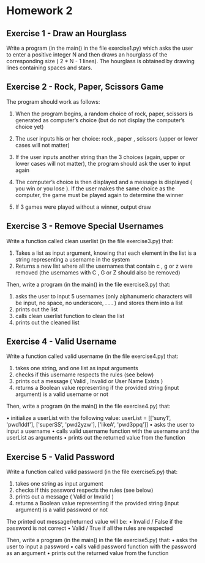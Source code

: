 # Homework 2

## Exercise 1 - Draw an Hourglass

Write a program (in the main() in the file exercise1.py) which asks the user to enter a positive
integer N and then draws an hourglass of the corresponding size ( 2 * N - 1 lines).
The hourglass is obtained by drawing lines containing spaces and stars.

## Exercise 2 - Rock, Paper, Scissors Game

The program should work as follows:

1. When the program begins, a random choice of rock, paper, scissors is generated as
computer’s choice (but do not display the computer’s choice yet)

2. The user inputs his or her choice: rock , paper , scissors (upper or lower cases will not
matter)

3. If the user inputs another string than the 3 choices (again, upper or lower cases will not
matter), the program should ask the user to input again

4. The computer’s choice is then displayed and a message is displayed ( you win or
you lose ). If the user makes the same choice as the computer, the game must be played
again to determine the winner

5. If 3 games were played without a winner, output draw

## Exercise 3 - Remove Special Usernames

Write a function called clean userlist (in the file exercise3.py) that:

1. Takes a list as input argument, knowing that each element in the list is a string representing a username in the system
2. Returns a new list where all the usernames that contain c , g or z were removed (the
usernames with C , G or Z should also be removed)

Then, write a program (in the main() in the file exercise3.py) that:

1. asks the user to input 5 usernames (only alphanumeric characters will be input, no space,
no underscore, . . . ) and stores them into a list
2. prints out the list
3. calls clean userlist function to clean the list
4. prints out the cleaned list

## Exercise 4 - Valid Username

Write a function called valid username (in the file exercise4.py) that:

1. takes one string, and one list as input arguments
2. checks if this username respects the rules (see below)
3. prints out a message ( Valid , Invalid or User Name Exists )
4. returns a Boolean value representing if the provided string (input argument) is a valid
username or not

Then, write a program (in the main() in the file exercise4.py) that:

• initialize a userList with the following value:
userList = [['suny1', 'pwd1ddf'], ['superSS', 'pwd2yzw'], ['likeA', 'pwd3ppq']]
• asks the user to input a username
• calls valid username function with the username and the userList as arguments
• prints out the returned value from the function

## Exercise 5 - Valid Password

Write a function called valid password (in the file exercise5.py) that:

1. takes one string as input argument
2. checks if this password respects the rules (see below)
3. prints out a message ( Valid or Invalid )
4. returns a Boolean value representing if the provided string (input argument) is a valid
password or not

The printed out message/returned value will be:
• Invalid / False if the password is not correct
• Valid / True if all the rules are respected

Then, write a program (in the main() in the file exercise5.py) that:
• asks the user to input a password
• calls valid password function with the password as an argument
• prints out the returned value from the function

